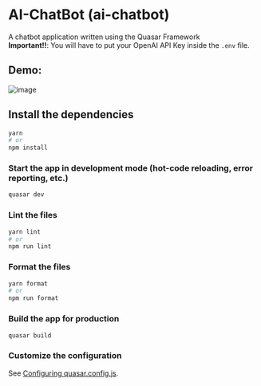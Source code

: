 # AI-ChatBot (ai-chatbot)

A chatbot application written using the Quasar Framework   
**Important!!**: You will have to put your OpenAI API Key inside the `.env` file.

## Demo:
![image](https://user-images.githubusercontent.com/14914491/209040878-71c79db3-f4c1-4fa8-97d5-f13e9d334c7d.png)

## Install the dependencies

```bash
yarn
# or
npm install
```

### Start the app in development mode (hot-code reloading, error reporting, etc.)

```bash
quasar dev
```

### Lint the files

```bash
yarn lint
# or
npm run lint
```

### Format the files

```bash
yarn format
# or
npm run format
```

### Build the app for production

```bash
quasar build
```

### Customize the configuration

See [Configuring quasar.config.js](https://v2.quasar.dev/quasar-cli-vite/quasar-config-js).
